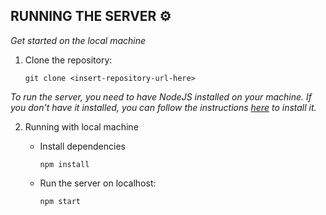 ## RUNNING THE SERVER ⚙️

*Get started on the local machine*

1. Clone the repository: 
   ```CMD
   git clone <insert-repository-url-here>
   ```
*To run the server, you need to have NodeJS installed on your machine. If you don't have it installed, you can follow the instructions [here](https://nodejs.org/en//) to install it.*

2. Running with local machine

   - Install dependencies

      ```CMD
      npm install
      ```
   - Run the server on localhost:
      ```CMD
      npm start
      ```